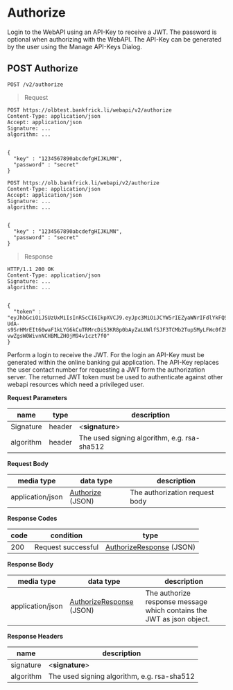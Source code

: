 # Authorize

Login to the WebAPI using an API-Key to receive a JWT. The password is optional when authorizing with the WebAPI. The API-Key can be generated by the user using the Manage API-Keys Dialog.

## POST Authorize

`POST /v2/authorize`

> Request

```shell--sandbox
POST https://olbtest.bankfrick.li/webapi/v2/authorize
Content-Type: application/json
Accept: application/json
Signature: ...
algorithm: ...

                
{
  "key" : "1234567890abcdefgHIJKLMN",
  "password" : "secret"
}
```

```shell--production
POST https://olb.bankfrick.li/webapi/v2/authorize
Content-Type: application/json
Accept: application/json
Signature: ...
algorithm: ...

                
{
  "key" : "1234567890abcdefgHIJKLMN",
  "password" : "secret"
}
```

> Response

```shell
HTTP/1.1 200 OK
Content-Type: application/json
Signature: ...
algorithm: ...

                
{
  "token" : "eyJhbGciOiJSUzUxMiIsInR5cCI6IkpXVCJ9.eyJpc3MiOiJCYW5rIEZyaWNrIFdlYkFQSSIsInN1YiI6IlRhZ2VzYWJzY2hsdXNzIiwiY29udGFjdCI6IjY3ODkiLCJuYW1lIjoiTWF4IE11c3RlciIsInBlcm1pc3Npb25zIjpbImFjY291bnRzIiwidHJhbnNhY3Rpb25zIiwiY2FtdDA1MiIsImNhbXQwNTMiXSwiYXVkIjoicHJvZHVjdGlvbiIsImV4cCI6MTU0NjMwMDgwMCwiaWF0IjoxNTMzMTA5MzIzfQ.DlxpBZMGAZx1xK-UdA-s9SrHMrEIt60waF1kLYG6kCuTRMrcDiS3KR8p0bAyZaLUWlfSJF3TCMb2Tup5MyLFWc0fZRJfu0mBEyz74ZwbSN9iTrwzzsfIuX2E1d895hR1MgsMy2i1Qu-vwZgsW0WivnNCHBMLZH0jM94v1czt7f0"
}
```

Perform a login to receive the JWT. For the login an API-Key must be generated within the online banking gui application. The API-Key replaces the user contact number for requesting a JWT form the authorization server. The returned JWT token must be used to authenticate against other webapi resources which need a privileged user.

**Request Parameters**

| name | type | description |
| ---- | ---- | ----------- |
| Signature | header | \<**signature**\> |
| algorithm | header | The used signing algorithm, e.g. rsa-sha512 |

**Request Body**

| media type | data type | description |
| ---------- | --------- | ----------- |
| application/json | [Authorize](#data-types-authorize) (JSON) | The authorization request body |

**Response Codes**

| code | condition | type |
| ---- | --------- | ---- |
| 200 | Request successful | [AuthorizeResponse](#data-types-authorizeresponse) (JSON) |

**Response Body**

| media type | data type | description |
| ---------- | --------- | ----------- |
| application/json | [AuthorizeResponse](#data-types-authorizeresponse) (JSON) | The authorize response message which contains the JWT as json object. |

**Response Headers**

| name | description |
| ---- | ----------- |
| signature | \<**signature**\> |
| algorithm | The used signing algorithm, e.g. rsa-sha512 |
